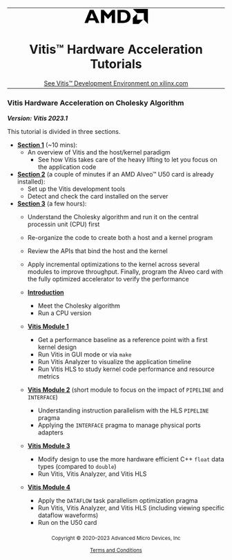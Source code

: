 <table class="sphinxhide" width="100%">
 <tr width="100%">
    <td align="center"><img src="https://raw.githubusercontent.com/Xilinx/Image-Collateral/main/xilinx-logo.png" width="30%"/><h1>Vitis™ Hardware Acceleration Tutorials</h1>
    <a href="https://www.xilinx.com/products/design-tools/vitis.html">See Vitis™ Development Environment on xilinx.com</a>
    </td>
 </tr>
</table>

### Vitis Hardware Acceleration on Cholesky Algorithm

***Version: Vitis 2023.1***

This tutorial is divided in three sections.

* [**Section 1**](./01-Workflows/README.md) (~10 mins):
  * An overview of Vitis and the host/kernel paradigm
    * See how Vitis takes care of the heavy lifting to let you focus on the application code
* [**Section 2**](./02-System_Setup/README.md) (a couple of minutes if an AMD Alveo™ U50 card is already installed):
  * Set up the Vitis development tools
  * Detect and check the card installed on the server
* [**Section 3**](./03-Algorithm_Acceleration/README.md) (a few hours):
  * Understand the Cholesky algorithm and run it on the central processin unit (CPU) first
  * Re-organize the code to create both a host and a kernel program
  * Review the APIs that bind the host and the kernel
  * Apply incremental optimizations to the kernel across several modules to improve throughput. Finally, program the Alveo card with the fully optimized accelerator to verify the performance

  * [**Introduction**](./03-Algorithm_Acceleration/docs/cpu_src/README.md)
    * Meet the Cholesky algorithm
    * Run a CPU version
  * [**Vitis Module 1**](./03-Algorithm_Acceleration/docs/module1_baseline/README.md)
    * Get a performance baseline as a reference point with a first kernel design
    * Run Vitis in GUI mode or via `make`
    * Run Vitis Analyzer to visualize the application timeline
    * Run Vitis HLS to study kernel code performance and resource metrics
  * [**Vitis Module 2**](./03-Algorithm_Acceleration/docs/module2_pipeline/README.md) (short module to focus on the impact of `PIPELINE` and `INTERFACE`)
    * Understanding instruction parallelism with the HLS `PIPELINE` pragma
    * Applying the `INTERFACE` pragma to manage physical ports adapters
  * [**Vitis Module 3**](./03-Algorithm_Acceleration/docs/module3_datatype/README.md)
    * Modify design to use the more hardware efficient C++ `float` data types (compared to `double`)
    * Run Vitis, Vitis Analyzer, and Vitis HLS
  * [**Vitis Module 4**](./03-Algorithm_Acceleration/docs/module4_dataflow/README.md)
    * Apply the `DATAFLOW` task parallelism optimization pragma
    * Run Vitis, Vitis Analyzer, and Vitis HLS (including viewing specific dataflow waveforms)
    * Run on the U50 card

<p class="sphinxhide" align="center"><sub>Copyright © 2020–2023 Advanced Micro Devices, Inc</sub></p>

<p class="sphinxhide" align="center"><sup><a href="https://www.amd.com/en/corporate/copyright">Terms and Conditions</a></sup></p>
